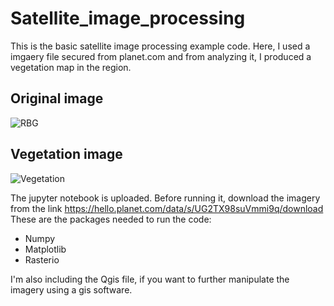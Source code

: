 # Satellite_image_processing

This is the basic satellite image processing example code. Here, I used a imgaery file secured from planet.com and from analyzing it, I produced a vegetation map in the region.
## Original image

![RBG](https://user-images.githubusercontent.com/67738718/122396772-f86e7f80-cf95-11eb-982b-111b881b2afd.png)

## Vegetation image
![Vegetation](https://user-images.githubusercontent.com/67738718/122396802-fe646080-cf95-11eb-8a1e-d252a694fa4d.png)

The jupyter notebook is uploaded. Before running it, download the imagery from the link https://hello.planet.com/data/s/UG2TX98suVmmi9q/download
These are the packages needed to run the code:
* Numpy
* Matplotlib
* Rasterio

I'm also including the Qgis file, if you want to further manipulate the imagery using a gis software.
